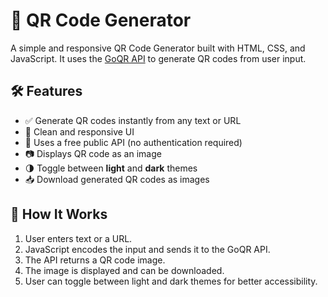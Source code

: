 # 📱 QR Code Generator

A simple and responsive QR Code Generator built with HTML, CSS, and JavaScript. It uses the [GoQR API](https://api.qrserver.com/v1/create-qr-code/) to generate QR codes from user input.


## 🛠️ Features

- ✅ Generate QR codes instantly from any text or URL
- 🎨 Clean and responsive UI
- 🔗 Uses a free public API (no authentication required)
- 📷 Displays QR code as an image
- 🌗 Toggle between **light** and **dark** themes
- 📥 Download generated QR codes as images


## 📸 How It Works

1. User enters text or a URL.
2. JavaScript encodes the input and sends it to the GoQR API.
3. The API returns a QR code image.
4. The image is displayed and can be downloaded.
5. User can toggle between light and dark themes for better accessibility.



